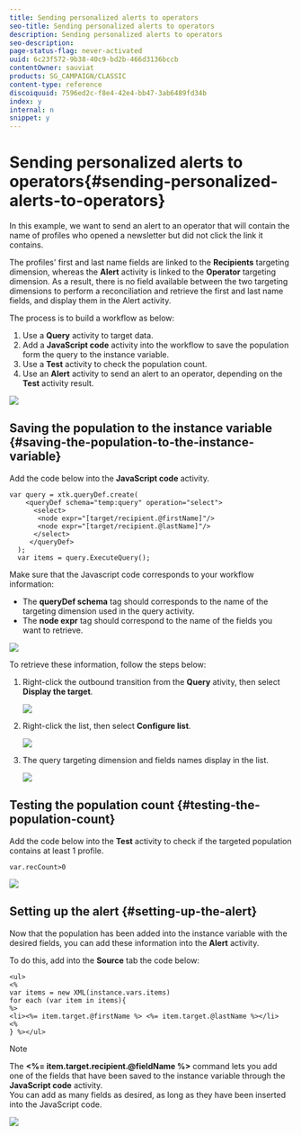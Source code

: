 ```yaml
---
title: Sending personalized alerts to operators
seo-title: Sending personalized alerts to operators
description: Sending personalized alerts to operators
seo-description: 
page-status-flag: never-activated
uuid: 6c23f572-9b38-40c9-bd2b-466d3136bccb
contentOwner: sauviat
products: SG_CAMPAIGN/CLASSIC
content-type: reference
discoiquuid: 7596ed2c-f8e4-42e4-bb47-3ab6489fd34b
index: y
internal: n
snippet: y
---
```


# Sending personalized alerts to operators{#sending-personalized-alerts-to-operators}

In this example, we want to send an alert to an operator that will contain the name of profiles who opened a newsletter but did not click the link it contains.

The profiles' first and last name fields are linked to the **Recipients** targeting dimension, whereas the **Alert** activity is linked to the **Operator** targeting dimension. As a result, there is no field available between the two targeting dimensions to perform a reconciliation and retrieve the first and last name fields, and display them in the Alert activity.

The process is to build a workflow as below:

1. Use a **Query** activity to target data.
1. Add a **JavaScript code** activity into the workflow to save the population form the query to the instance variable.
1. Use a **Test** activity to check the population count.
1. Use an **Alert** activity to send an alert to an operator, depending on the **Test** activity result.

![](assets/uc_operator_1.png)

## Saving the population to the instance variable {#saving-the-population-to-the-instance-variable}

Add the code below into the **JavaScript code** activity.

```
var query = xtk.queryDef.create(  
    <queryDef schema="temp:query" operation="select">  
      <select>  
       <node expr="[target/recipient.@firstName]"/>  
       <node expr="[target/recipient.@lastName]"/>  
      </select>  
     </queryDef>  
  );  
  var items = query.ExecuteQuery();
```

Make sure that the Javascript code corresponds to your workflow information:

* The **queryDef schema** tag should corresponds to the name of the targeting dimension used in the query activity.
* The **node expr** tag should correspond to the name of the fields you want to retrieve.

![](assets/uc_operator_3.png)

To retrieve these information, follow the steps below:

1. Right-click the outbound transition from the **Query** ativity, then select **Display the target**.

   ![](assets/uc_operator_4.png)

1. Right-click the list, then select **Configure list**.

   ![](assets/uc_operator_5.png)

1. The query targeting dimension and fields names display in the list.

   ![](assets/uc_operator_6.png)

## Testing the population count {#testing-the-population-count}

Add the code below into the **Test** activity to check if the targeted population contains at least 1 profile.

```
var.recCount>0
```

![](assets/uc_operator_7.png)

## Setting up the alert {#setting-up-the-alert}

Now that the population has been added into the instance variable with the desired fields, you can add these information into the **Alert** activity.

To do this, add into the **Source** tab the code below:

```
<ul>
<%
var items = new XML(instance.vars.items)
for each (var item in items){
%>
<li><%= item.target.@firstName %> <%= item.target.@lastName %></li>
<%
} %></ul>
```

>[!NOTE]
>
>The **<%= item.target.recipient.@fieldName %>** command lets you add one of the fields that have been saved to the instance variable through the **JavaScript code** activity.  
>You can add as many fields as desired, as long as they have been inserted into the JavaScript code.

![](assets/uc_operator_8.png)


